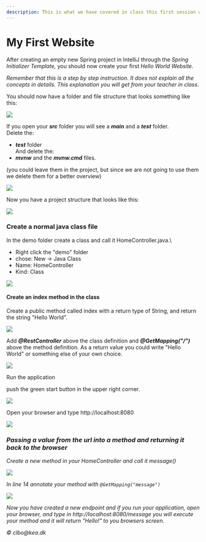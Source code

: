 ```yaml
---
description: This is what we have covered in class this first session with Spring Boot.
---
```


# My First Website

After creating an empty new Spring project in IntelliJ through the _Spring Initializer Template,_ you should now create your first _Hello World Website_.

_Remember that this is a step by step instruction. It does not explain all the concepts in details. This explanation you will get from your teacher in class._

You should now have a folder and file structure that looks something like this:

![](<../.gitbook/assets/Screen Shot 2017-11-17 at 10.58.46.png>)

If you open your _**src**_ folder you will see a _**main**_ and a _**test**_ folder.\
Delete the:

* _**test**_ folder\
  And delete the:
* _**mvnw**_ and the _**mvnw.cmd**_ files.

(you could leave them in the project, but since we are not going to use them we delete them for a better overview)

![](<../.gitbook/assets/Screen Shot 2017-11-17 at 11.06.38.png>)

Now you have a project structure that looks like this:

![](<../.gitbook/assets/Screen Shot 2017-11-17 at 11.13.55.png>)

### Create a normal java class file

In the demo folder create a class and call it HomeController.java.\


* Right click the "demo" folder
* chose: New -> Java Class
* Name: HomeController
* Kind: Class

![](<../.gitbook/assets/Screen Shot 2017-11-17 at 23.12.13.png>)

#### Create an index method in the class

Create a public method called index with a return type of String, and return the string "Hello World".

![](<../.gitbook/assets/Screenshot 2022-08-03 at 21.12.59.png>)

Add _**@RestController**_ above the class definition and _**@GetMapping("/")**_ above the method definition. As a return value you could write "Hello World" or something else of your own choice.&#x20;

![](<../.gitbook/assets/Screenshot 2022-08-03 at 21.08.28.png>)

Run the application

push the green start button in the upper right corner.

![](<../.gitbook/assets/Screen Shot 2017-11-17 at 23.49.09 (1).png>)

Open your browser and type http://localhost:8080

![](<../.gitbook/assets/Screenshot 2022-08-03 at 21.07.41.png>)

### _Passing a value from the url into a method and returning it back to the browser_

_Create a new method in your HomeController and call it message()_

![](<../.gitbook/assets/Screenshot 2022-08-03 at 22.03.45.png>)

_In line 14 annotate your method with `@GetMapping("message")`_

![](<../.gitbook/assets/Screenshot 2022-08-03 at 22.06.56.png>)

_Now you have created a new endpoint and if you run your application, open your browser, and type in http://localhost:8080/message you will execute your method and it will return "Hello!" to you browsers screen._&#x20;

_© clbo@kea.dk_
